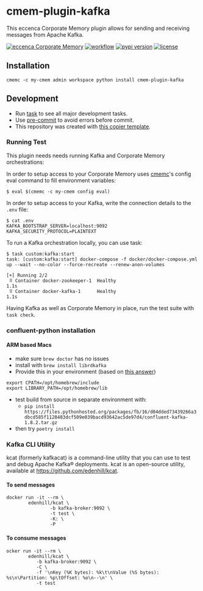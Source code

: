# cmem-plugin-kafka

This eccenca Corporate Memory plugin allows for sending and receiving messages from Apache Kafka.

[![eccenca Corporate Memory](https://img.shields.io/badge/eccenca-Corporate%20Memory-orange)](https://documentation.eccenca.com) [![workflow](https://github.com/eccenca/cmem-plugin-kafka/actions/workflows/check.yml/badge.svg)](https://github.com/eccenca/cmem-plugin-kafka/actions) [![pypi version](https://img.shields.io/pypi/v/cmem-plugin-kafka)](https://pypi.org/project/kafka) [![license](https://img.shields.io/pypi/l/cmem-plugin-kafka)](https://pypi.org/project/cmem-plugin-kafka)

## Installation

`cmemc -c my-cmem admin workspace python install cmem-plugin-kafka`

## Development

- Run [task](https://taskfile.dev/) to see all major development tasks.
- Use [pre-commit](https://pre-commit.com/) to avoid errors before commit.
- This repository was created with [this copier template](https://github.com/eccenca/cmem-plugin-template).

### Running Test

This plugin needs needs running Kafka and Corporate Memory orchestrations:

In order to setup access to your Corporate Memory uses [cmemc](https://eccenca.com/go/cmemc)'s config eval command to fill environment variables:
```shell-session
$ eval $(cmemc -c my-cmem config eval)
```

In order to setup access to your Kafka, write the connection details to the `.env` file:
```shell-session
$ cat .env
KAFKA_BOOTSTRAP_SERVER=localhost:9092
KAFKA_SECURITY_PROTOCOL=PLAINTEXT
```

To run a Kafka orchestration locally, you can use task:
```shell-session
$ task custom:kafka:start
task: [custom:kafka:start] docker-compose -f docker/docker-compose.yml up --wait --no-color --force-recreate --renew-anon-volumes

[+] Running 2/2
 ⠿ Container docker-zookeeper-1  Healthy                                          1.1s
 ⠿ Container docker-kafka-1      Healthy                                          1.1s
```

Having Kafka as well as Corporate Memory in place, run the test suite with `task check`.

### confluent-python installation

#### ARM based Macs

* make sure `brew doctor` has no issues
* install with `brew install librdkafka`
* Provide this in your environment (based on [this answer](https://apple.stackexchange.com/questions/414622/installing-a-c-c-library-with-homebrew-on-m1-macs))
```
export CPATH=/opt/homebrew/include
export LIBRARY_PATH=/opt/homebrew/lib
```
* test build from source in separate environment with:
  * `pip install https://files.pythonhosted.org/packages/fb/16/d04dded73439266a3dbcd585f1128483dcf509e039bacd93642ac5de97d4/confluent-kafka-1.8.2.tar.gz`
* then try `poetry install`

### Kafka CLI Utility

kcat (formerly kafkacat) is a command-line utility that you can use to test and debug Apache Kafka® deployments. 
kcat is an open-source utility, available at https://github.com/edenhill/kcat. 

#### To send messages

```commandline
docker run -it --rm \
        edenhill/kcat \
                -b kafka-broker:9092 \
                -t test \
                -K: \
                -P 
```

#### To consume messages

```commandline
ocker run -it --rm \
        edenhill/kcat \
           -b kafka-broker:9092 \
           -C \
           -f '\nKey (%K bytes): %k\t\nValue (%S bytes): %s\n\Partition: %p\tOffset: %o\n--\n' \
           -t test
```

